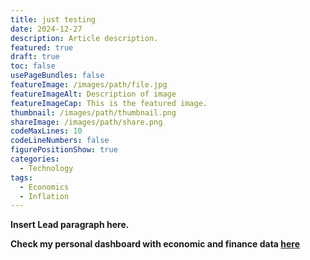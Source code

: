 ```yaml
---
title: just testing
date: 2024-12-27
description: Article description.
featured: true
draft: true
toc: false
usePageBundles: false
featureImage: /images/path/file.jpg
featureImageAlt: Description of image
featureImageCap: This is the featured image.
thumbnail: /images/path/thumbnail.png
shareImage: /images/path/share.png
codeMaxLines: 10
codeLineNumbers: false
figurePositionShow: true
categories:
  - Technology
tags:
  - Economics
  - Inflation
---
```


**Insert Lead paragraph here.**

**Check my personal dashboard with economic and finance data [here](https://lfpazevedo.pythonanywhere.com)**
